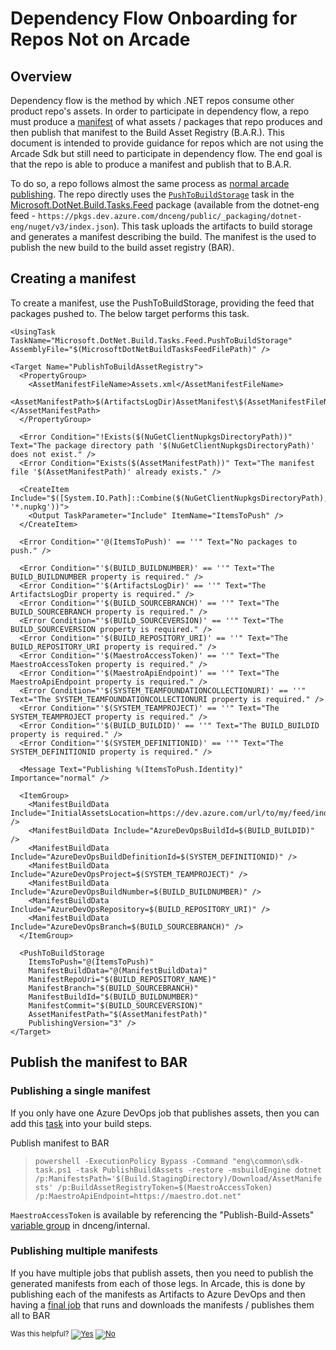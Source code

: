 # Dependency Flow Onboarding for Repos Not on Arcade

## Overview

Dependency flow is the method by which .NET repos consume other product repo's assets.  In order to participate in dependency flow, a repo must produce a [manifest](#generate-a-manifest) of what assets / packages that repo produces and then publish that manifest to the Build Asset Registry (B.A.R.).  This document is intended to provide guidance for repos which are not using the Arcade Sdk but still need to participate in dependency flow. The end goal is that the repo is able to produce a manifest and publish that to B.A.R.

To do so, a repo follows almost the same process as [normal arcade publishing](DependencyFlowOnboarding.md). The repo directly uses the [`PushToBuildStorage`](https://github.com/dotnet/arcade/blob/master/src/Microsoft.DotNet.Build.Tasks.Feed/src/PushToBuildStorage.cs) task in the [Microsoft.DotNet.Build.Tasks.Feed](https://github.com/dotnet/arcade/tree/master/src/Microsoft.DotNet.Build.Tasks.Feed) package (available from the dotnet-eng feed - `https://pkgs.dev.azure.com/dnceng/public/_packaging/dotnet-eng/nuget/v3/index.json`). This task uploads the artifacts to build storage and generates a manifest describing the build. The manifest is the used to publish the new build to the build asset registry (BAR).

## Creating a manifest

To create a manifest, use the PushToBuildStorage, providing the feed that packages pushed to. The below target performs this task.

```
<UsingTask TaskName="Microsoft.DotNet.Build.Tasks.Feed.PushToBuildStorage" AssemblyFile="$(MicrosoftDotNetBuildTasksFeedFilePath)" />

<Target Name="PublishToBuildAssetRegistry">
  <PropertyGroup>
    <AssetManifestFileName>Assets.xml</AssetManifestFileName>
    <AssetManifestPath>$(ArtifactsLogDir)AssetManifest\$(AssetManifestFileName)</AssetManifestPath>
  </PropertyGroup>

  <Error Condition="!Exists($(NuGetClientNupkgsDirectoryPath))" Text="The package directory path '$(NuGetClientNupkgsDirectoryPath)' does not exist." />
  <Error Condition="Exists($(AssetManifestPath))" Text="The manifest file '$(AssetManifestPath)' already exists." />

  <CreateItem Include="$([System.IO.Path]::Combine($(NuGetClientNupkgsDirectoryPath), '*.nupkg'))">
    <Output TaskParameter="Include" ItemName="ItemsToPush" />
  </CreateItem>

  <Error Condition="'@(ItemsToPush)' == ''" Text="No packages to push." />

  <Error Condition="'$(BUILD_BUILDNUMBER)' == ''" Text="The BUILD_BUILDNUMBER property is required." />
  <Error Condition="'$(ArtifactsLogDir)' == ''" Text="The ArtifactsLogDir property is required." />
  <Error Condition="'$(BUILD_SOURCEBRANCH)' == ''" Text="The BUILD_SOURCEBRANCH property is required." />
  <Error Condition="'$(BUILD_SOURCEVERSION)' == ''" Text="The BUILD_SOURCEVERSION property is required." />
  <Error Condition="'$(BUILD_REPOSITORY_URI)' == ''" Text="The BUILD_REPOSITORY_URI property is required." />
  <Error Condition="'$(MaestroAccessToken)' == ''" Text="The MaestroAccessToken property is required." />
  <Error Condition="'$(MaestroApiEndpoint)' == ''" Text="The MaestroApiEndpoint property is required." />
  <Error Condition="'$(SYSTEM_TEAMFOUNDATIONCOLLECTIONURI)' == ''" Text="The SYSTEM_TEAMFOUNDATIONCOLLECTIONURI property is required." />
  <Error Condition="'$(SYSTEM_TEAMPROJECT)' == ''" Text="The SYSTEM_TEAMPROJECT property is required." />
  <Error Condition="'$(BUILD_BUILDID)' == ''" Text="The BUILD_BUILDID property is required." />
  <Error Condition="'$(SYSTEM_DEFINITIONID)' == ''" Text="The SYSTEM_DEFINITIONID property is required." />

  <Message Text="Publishing %(ItemsToPush.Identity)" Importance="normal" />

  <ItemGroup>
    <ManifestBuildData Include="InitialAssetsLocation=https://dev.azure.com/url/to/my/feed/index.json" />
    <ManifestBuildData Include="AzureDevOpsBuildId=$(BUILD_BUILDID)" />
    <ManifestBuildData Include="AzureDevOpsBuildDefinitionId=$(SYSTEM_DEFINITIONID)" />
    <ManifestBuildData Include="AzureDevOpsProject=$(SYSTEM_TEAMPROJECT)" />
    <ManifestBuildData Include="AzureDevOpsBuildNumber=$(BUILD_BUILDNUMBER)" />
    <ManifestBuildData Include="AzureDevOpsRepository=$(BUILD_REPOSITORY_URI)" />
    <ManifestBuildData Include="AzureDevOpsBranch=$(BUILD_SOURCEBRANCH)" />
  </ItemGroup>

  <PushToBuildStorage
    ItemsToPush="@(ItemsToPush)"
    ManifestBuildData="@(ManifestBuildData)"
    ManifestRepoUri="$(BUILD_REPOSITORY_NAME)"
    ManifestBranch="$(BUILD_SOURCEBRANCH)"
    ManifestBuildId="$(BUILD_BUILDNUMBER)"
    ManifestCommit="$(BUILD_SOURCEVERSION)"
    AssetManifestPath="$(AssetManifestPath)"
    PublishingVersion="3" />
</Target>
```

## Publish the manifest to BAR

### Publishing a single manifest

If you only have one Azure DevOps job that publishes assets, then you can add this [task](https://github.com/dotnet/arcade/blob/de44b15e79b9d124d04c16458bead2a1d7ea02ef/eng/common/templates/job/publish-build-assets.yml#L47) into your build steps.

Publish manifest to BAR

> `powershell -ExecutionPolicy Bypass -Command "eng\common\sdk-task.ps1 -task PublishBuildAssets -restore -msbuildEngine dotnet /p:ManifestsPath='$(Build.StagingDirectory)/Download/AssetManifests' /p:BuildAssetRegistryToken=$(MaestroAccessToken) /p:MaestroApiEndpoint=https://maestro.dot.net"`

`MaestroAccessToken` is available by referencing the "Publish-Build-Assets" [variable group](https://github.com/dotnet/arcade/blob/de44b15e79b9d124d04c16458bead2a1d7ea02ef/eng/common/templates/job/publish-build-assets.yml#L36) in dnceng/internal.

### Publishing multiple manifests

If you have multiple jobs that publish assets, then you need to publish the generated manifests from each of those legs.  In Arcade, this is done by publishing each of the manifests as Artifacts to Azure DevOps and then having a [final job](https://github.com/dotnet/arcade/blob/de44b15e79b9d124d04c16458bead2a1d7ea02ef/eng/common/templates/job/publish-build-assets.yml) that runs and downloads the manifests / publishes them all to BAR


<!-- Begin Generated Content: Doc Feedback -->
<sub>Was this helpful? [![Yes](https://helix.dot.net/f/ip/5?p=Documentation%5CDependencyFlowOnboardingWithoutArcade.md)](https://helix.dot.net/f/p/5?p=Documentation%5CDependencyFlowOnboardingWithoutArcade.md) [![No](https://helix.dot.net/f/in)](https://helix.dot.net/f/n/5?p=Documentation%5CDependencyFlowOnboardingWithoutArcade.md)</sub>
<!-- End Generated Content-->
